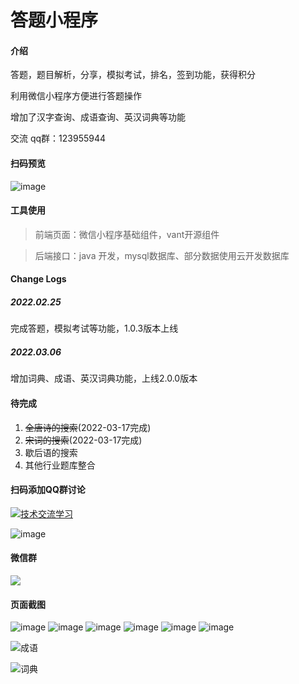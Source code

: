 # 答题小程序

#### 介绍
答题，题目解析，分享，模拟考试，排名，签到功能，获得积分

利用微信小程序方便进行答题操作

增加了汉字查询、成语查询、英汉词典等功能

交流 qq群：123955944


#### 扫码预览

![image](screenshot/gh_749516412a83_258.jpg)

#### 工具使用

> 前端页面：微信小程序基础组件，vant开源组件

> 后端接口：java 开发，mysql数据库、部分数据使用云开发数据库

#### Change Logs 

 #####  2022.02.25 

  完成答题，模拟考试等功能，1.0.3版本上线 

##### 2022.03.06 

   增加词典、成语、英汉词典功能，上线2.0.0版本

#### 待完成

1. ~~全唐诗的搜索~~(2022-03-17完成)
2. ~~宋词的搜索~~(2022-03-17完成)
3. 歇后语的搜索
3. 其他行业题库整合

#### 扫码添加QQ群讨论

<a target="_blank" href="https://qm.qq.com/cgi-bin/qm/qr?k=oH2Uv8YJ5URz81DsRK-cZ-BpONQM6BRg&jump_from=webapi"><img border="0" src="//pub.idqqimg.com/wpa/images/group.png" alt="技术交流学习" title="技术交流学习"></a>



![image](screenshot/3.png)

#### 微信群

![](screenshot/4.png)

#### 页面截图



![image](screenshot/2.jpg)
![image](screenshot/5.jpg)
![image](screenshot/7.jpg)
![image](screenshot/8.jpg)
![image](screenshot/9.jpg)
![image](screenshot/10.jpg)

![成语](screenshot/idiom.jpg)

![词典](screenshot/eng_dict.jpg)